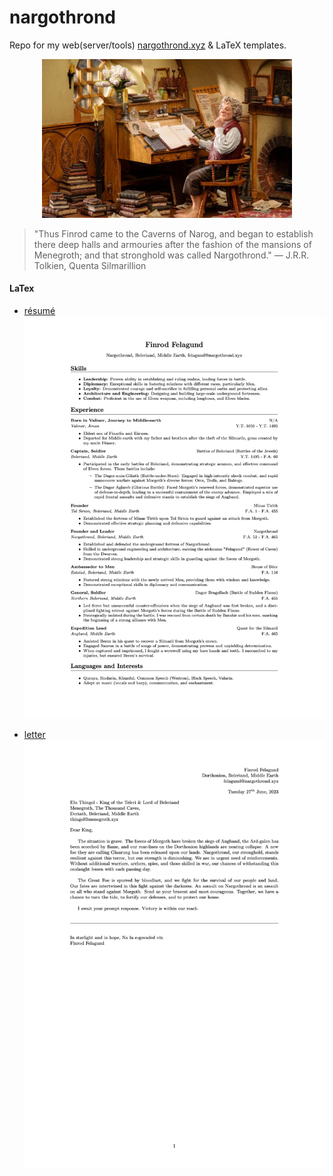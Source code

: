 # nargothrond
Repo for my web(server/tools) [nargothrond.xyz](https://nargothrond.xyz/) & LaTeX templates.
<p align="center">
  <img src="img/bag-end.jpeg" width="400" alt="Bilbo at his Bag End study">
</p>

> "Thus Finrod came to the Caverns of Narog, and began to establish there deep halls and armouries after the fashion of the mansions of Menegroth; and that stronghold was called Nargothrond."
> ― J.R.R. Tolkien, Quenta Silmarillion

#### LaTex
- [résumé](latex/resume.tex)
![résumé](img/resume.png)

- [letter](latex/letter.tex)
![letter](img/letter.png)
